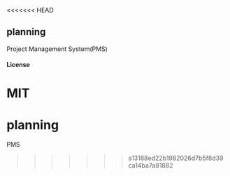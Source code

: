 <<<<<<< HEAD
## planning

Project Management System(PMS)

#### License

MIT
=======
# planning
PMS
>>>>>>> a13188ed22b1982026d7b5f8d39ca14ba7a81882
